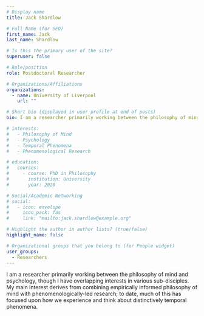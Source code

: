 ```yaml
---
# Display name
title: Jack Shardlow

# Full Name (for SEO)
first_name: Jack
last_name: Shardlow

# Is this the primary user of the site?
superuser: false

# Role/position
role: Postdoctoral Researcher

# Organizations/Affiliations
organizations:
  - name: University of Liverpool
    url: ""

# Short bio (displayed in user profile at end of posts)
bio: I am a researcher primarily working between the philosophy of mind and psychology, though I have overlapping interests in various sub-disciples.

# interests:
#   - Philosophy of Mind
#   - Psychology
#   - Temporal Phenomena
#   - Phenomenological Research

# education:
#   courses:
#     - course: PhD in Philosophy
#       institution: University
#       year: 2020

# Social/Academic Networking
# social:
#   - icon: envelope
#     icon_pack: fas
#     link: "mailto:jack.shardlow@example.org"

# Highlight the author in author lists? (true/false)
highlight_name: false

# Organizational groups that you belong to (for People widget)
user_groups:
  - Researchers
---
```


I am a researcher primarily working between the philosophy of mind and psychology, though I have overlapping interests in various sub-disciples. My main interest derives from combining empirically informed philosophy of mind with phenomenologically-led research; to date, much of this has focused upon how we experience and think about distinctively temporal phenomena.
